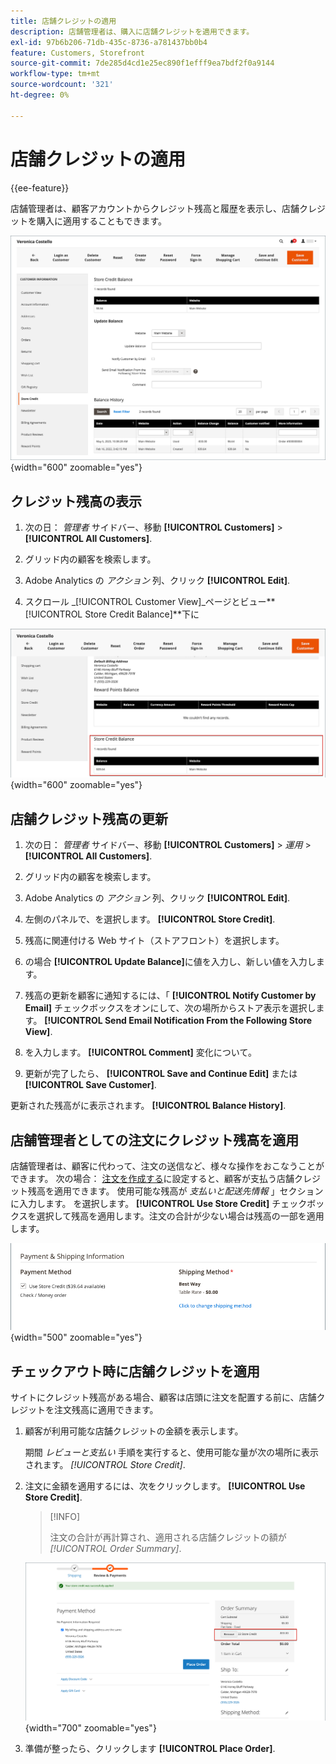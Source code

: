 ```yaml
---
title: 店舗クレジットの適用
description: 店舗管理者は、購入に店舗クレジットを適用できます。
exl-id: 97b6b206-71db-435c-8736-a781437bb0b4
feature: Customers, Storefront
source-git-commit: 7de285d4cd1e25ec890f1efff9ea7bdf2f0a9144
workflow-type: tm+mt
source-wordcount: '321'
ht-degree: 0%

---
```


# 店舗クレジットの適用

{{ee-feature}}

店舗管理者は、顧客アカウントからクレジット残高と履歴を表示し、店舗クレジットを購入に適用することもできます。

![顧客のクレジット残高と履歴](assets/store-credit-balance-history.png){width="600" zoomable="yes"}

## クレジット残高の表示

1. 次の日： _管理者_ サイドバー、移動 **[!UICONTROL Customers]** > **[!UICONTROL All Customers]**.

1. グリッド内の顧客を検索します。

1. Adobe Analytics の _アクション_ 列、クリック **[!UICONTROL Edit]**.

1. スクロール _[!UICONTROL Customer View]_ページとビュー&#x200B;**[!UICONTROL Store Credit Balance]**下に

![店舗クレジット残高](assets/store-credit-balance.png){width="600" zoomable="yes"}

## 店舗クレジット残高の更新

1. 次の日： _管理者_ サイドバー、移動 **[!UICONTROL Customers]** > _運用_ > **[!UICONTROL All Customers]**.

1. グリッド内の顧客を検索します。

1. Adobe Analytics の _アクション_ 列、クリック **[!UICONTROL Edit]**.

1. 左側のパネルで、を選択します。 **[!UICONTROL Store Credit]**.

1. 残高に関連付ける Web サイト（ストアフロント）を選択します。

1. の場合 **[!UICONTROL Update Balance]**&#x200B;に値を入力し、新しい値を入力します。

1. 残高の更新を顧客に通知するには、「 **[!UICONTROL Notify Customer by Email]** チェックボックスをオンにして、次の場所からストア表示を選択します。 **[!UICONTROL Send Email Notification From the Following Store View]**.

1. を入力します。 **[!UICONTROL Comment]** 変化について。

1. 更新が完了したら、 **[!UICONTROL Save and Continue Edit]** または **[!UICONTROL Save Customer]**.

更新された残高がに表示されます。 **[!UICONTROL Balance History]**.

## 店舗管理者としての注文にクレジット残高を適用

店舗管理者は、顧客に代わって、注文の送信など、様々な操作をおこなうことができます。 次の場合： [注文を作成する](../stores-purchase/customer-account-create-order.md)に設定すると、顧客が支払う店舗クレジット残高を適用できます。 使用可能な残高が _支払いと配送先情報_ 」セクションに入力します。 を選択します。 **[!UICONTROL Use Store Credit]** チェックボックスを選択して残高を適用します。注文の合計が少ない場合は残高の一部を適用します。

![店舗クレジット残高を注文に適用](assets/store-credit-apply.png){width="500" zoomable="yes"}

## チェックアウト時に店舗クレジットを適用

サイトにクレジット残高がある場合、顧客は店頭に注文を配置する前に、店舗クレジットを注文残高に適用できます。

1. 顧客が利用可能な店舗クレジットの金額を表示します。

   期間 _レビューと支払い_ 手順を実行すると、使用可能な量が次の場所に表示されます。 _[!UICONTROL Store Credit]_.

1. 注文に金額を適用するには、次をクリックします。 **[!UICONTROL Use Store Credit]**.

   >[!INFO]
   >
   >注文の合計が再計算され、適用される店舗クレジットの額が _[!UICONTROL Order Summary]_.

   ![注文に適用された店頭クレジット残高](assets/store-credit-checkout.png){width="700" zoomable="yes"}

1. 準備が整ったら、クリックします **[!UICONTROL Place Order]**.
